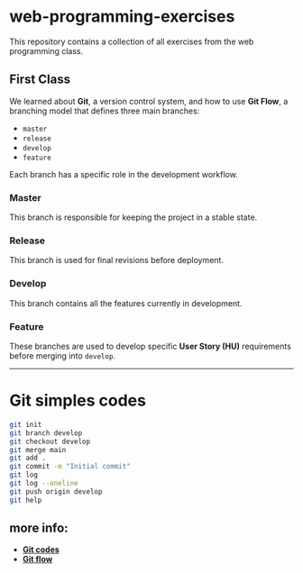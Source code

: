 # web-programming-exercises  
This repository contains a collection of all exercises from the web programming class.  

## First Class  
We learned about **Git**, a version control system, and how to use **Git Flow**, a branching model that defines three main branches:  

- `master`  
- `release`  
- `develop`  
- `feature`  

Each branch has a specific role in the development workflow.  

### Master  
This branch is responsible for keeping the project in a stable state.  

### Release  
This branch is used for final revisions before deployment.  

### Develop  
This branch contains all the features currently in development.  

### Feature  
These branches are used to develop specific **User Story (HU)** requirements before merging into `develop`. 

---

# Git simples codes 

```bash
git init
git branch develop
git checkout develop
git merge main
git add .
git commit -m "Initial commit"
git log
git log --oneline
git push origin develop
git help
```

## more info:
- **[Git codes](https://www.atlassian.com/git/glossary#commands)**
- **[Git flow](https://www.atlassian.com/es/git/tutorials/comparing-workflows/gitflow-workflow)**